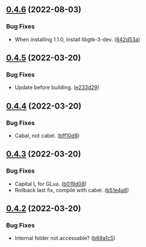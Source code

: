## [0.4.6](https://github.com/JoshPiper/setup-glualint/compare/v0.4.5...v0.4.6) (2022-08-03)


### Bug Fixes

* When installing 1.1.0, install libgtk-3-dev. ([642d53a](https://github.com/JoshPiper/setup-glualint/commit/642d53a2bba26f325f443c3b70d796d88b17335d))



## [0.4.5](https://github.com/JoshPiper/setup-glualint/compare/v0.4.4...v0.4.5) (2022-03-20)


### Bug Fixes

* Update before building. ([e233d29](https://github.com/JoshPiper/setup-glualint/commit/e233d29977a3dab21476bd700a3d25c8da65c834))



## [0.4.4](https://github.com/JoshPiper/setup-glualint/compare/v0.4.3...v0.4.4) (2022-03-20)


### Bug Fixes

* Cabal, not cabel. ([bff10d8](https://github.com/JoshPiper/setup-glualint/commit/bff10d8203eb2c536beb03158c4a33762c814a3e))



## [0.4.3](https://github.com/JoshPiper/setup-glualint/compare/v0.4.2...v0.4.3) (2022-03-20)


### Bug Fixes

* Capital L for GLua. ([b019d08](https://github.com/JoshPiper/setup-glualint/commit/b019d080ff750228228daef0585bcc229614f406))
* Rollback last fix, compile with cabel. ([b51e4a8](https://github.com/JoshPiper/setup-glualint/commit/b51e4a831f3cdb70b7314a9f97c21d4b446571e2))



## [0.4.2](https://github.com/JoshPiper/setup-glualint/compare/v0.4.1...v0.4.2) (2022-03-20)


### Bug Fixes

* Internal folder not accessable? ([b69a1c5](https://github.com/JoshPiper/setup-glualint/commit/b69a1c586a53c0a90d6cfcc2b4c81bdb85a30581))



